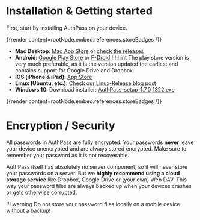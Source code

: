 # Installation & Getting started 

First, start by installing AuthPass on your device.

{{render content=rootNode.embed.references.storeBadges /}}

* **Mac Desktop**: [Mac App Store](https://apps.apple.com/app/authpass-password-manager/id1478552452?ls=1&mt=12&at=11l8ru) or [check the releases](https://github.com/authpass/authpass/releases)
* **Android**: [Google Play Store](https://play.google.com/store/apps/details?id=design.codeux.authpass&referrer=utm_source%3Dwebsite) or [F-Droid](https://f-droid.org/packages/design.codeux.authpass.fdroid/)
  !!! hint
      The play store version is very much preferable, as it is the version updated the earliest
      and contains support for Google Drive and Dropbox.
* **iOS (iPhone & iPad)**: [App Store](https://apps.apple.com/app/authpass-password-manager/id1479297675?ls=1&ct=website&at=11l8ru)
* **Linux (Ubuntu, etc.)**: [Check our Linux-Release blog post](/articles/linux-release/)
* **Windows 10**: Download installer: [AuthPass-setup-1.7.0_1322.exe](https://data.authpass.app/data/artifacts/AuthPass-setup-1.7.0_1322.exe)

{{render content=rootNode.embed.references.storeBadges /}}

# Encryption / Security

All passwords in AuthPass are fully encrypted. Your passwords **never** leave your device unencrypted and
are always stored encrypted. Make sure to remember your password as it is not recoverable.

AuthPass itself has absolutely no server component, so it will never store your passwords on a server.
But we **highly recommend using a cloud storage service** like Dropbox, Google Drive or (your own)
Web DAV. This way your password files are always backed up when your devices crashes or gets otherwise
corrupted.

!!! warning
    Do not store your password files locally on a mobile device without a backup! 

